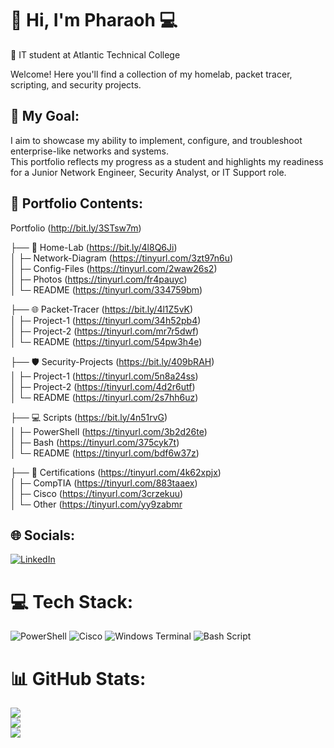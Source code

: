 # 👋 Hi, I'm Pharaoh 💻
🧠 IT student at Atlantic Technical College <br>

Welcome! Here you'll find a collection of my homelab, packet tracer, scripting, and security projects.  

## 🏹 My Goal:
I aim to showcase my ability to implement, configure, and troubleshoot enterprise-like networks and systems.  
This portfolio reflects my progress as a student and highlights my readiness for a Junior Network Engineer, Security Analyst, or IT Support role.

## 📁 Portfolio Contents:

Portfolio (http://bit.ly/3STsw7m)<br>

├── 🏡 Home-Lab (https://bit.ly/4l8Q6Ji)<br>
│ ├─ Network-Diagram (https://tinyurl.com/3zt97n6u)<br>
│ ├─ Config-Files (https://tinyurl.com/2waw26s2)<br>
│ ├─ Photos (https://tinyurl.com/fr4pauyc)<br>
│ └─ README (https://tinyurl.com/334759bm)<br>

├── 🌐 Packet-Tracer (https://bit.ly/4l1Z5vK)<br>
│ ├─ Project-1 (https://tinyurl.com/34h52pb4)<br>
│ ├─ Project-2 (https://tinyurl.com/mr7r5dwf)<br>
│ └─ README (https://tinyurl.com/54pw3h4e)<br>

├── 🛡 Security-Projects (https://bit.ly/409bRAH)<br>
│ ├─ Project-1 (https://tinyurl.com/5n8a24ss)<br>
│ ├─ Project-2 (https://tinyurl.com/4d2r6utf)<br>
│ └─ README (https://tinyurl.com/2s7hh6uz)<br>

├── 💻 Scripts (https://bit.ly/4n51rvG)<br>
│ ├─ PowerShell (https://tinyurl.com/3b2d26te)<br>
│ ├─ Bash (https://tinyurl.com/375cyk7t)<br>
│ └─ README (https://tinyurl.com/bdf6w37z)<br>

├── 📁 Certifications (https://tinyurl.com/4k62xpjx)<br>
│ ├─ CompTIA (https://tinyurl.com/883taaex)<br>
│ ├─ Cisco (https://tinyurl.com/3crzekuu)<br>
│ └─ Other (https://tinyurl.com/yy9zabmr<br>




## 🌐 Socials:
[![LinkedIn](https://img.shields.io/badge/LinkedIn-%230077B5.svg?logo=linkedin&logoColor=white)](https://linkedin.com/in/pharaoh-poinson) 

# 💻 Tech Stack:
![PowerShell](https://img.shields.io/badge/PowerShell-%235391FE.svg?style=for-the-badge&logo=powershell&logoColor=white) ![Cisco](https://img.shields.io/badge/cisco-%23049fd9.svg?style=for-the-badge&logo=cisco&logoColor=black) ![Windows Terminal](https://img.shields.io/badge/Windows%20Terminal-%234D4D4D.svg?style=for-the-badge&logo=windows-terminal&logoColor=white) ![Bash Script](https://img.shields.io/badge/bash_script-%23121011.svg?style=for-the-badge&logo=gnu-bash&logoColor=white)
# 📊 GitHub Stats:
![](https://github-readme-stats.vercel.app/api?username=p-poinson&theme=transparent&hide_border=true&include_all_commits=false&count_private=false)<br/>
![](https://nirzak-streak-stats.vercel.app/?user=p-poinson&theme=transparent&hide_border=true)<br/>
![](https://github-readme-stats.vercel.app/api/top-langs/?username=p-poinson&theme=transparent&hide_border=true&include_all_commits=false&count_private=false&layout=compact)
